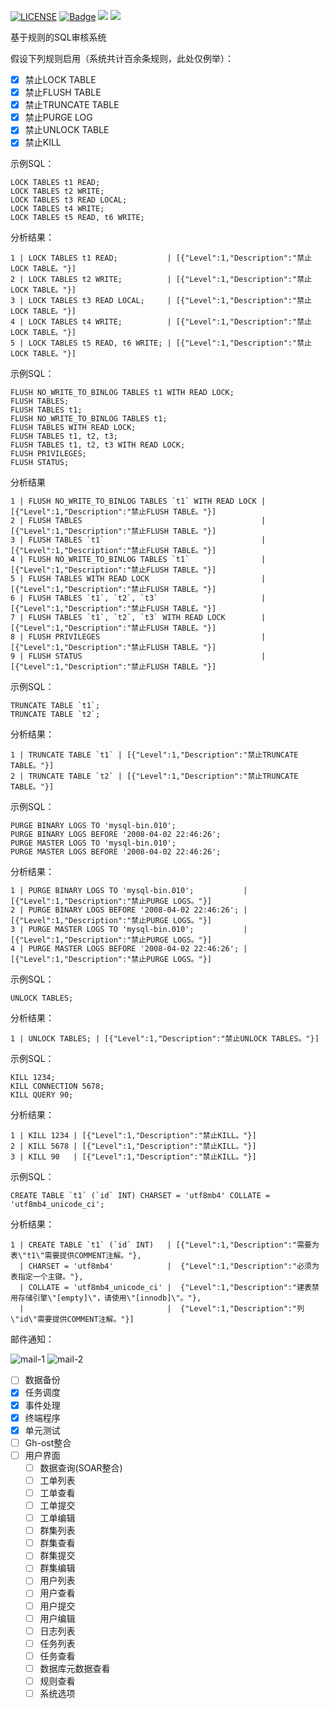 [![LICENSE](https://img.shields.io/badge/license-Anti%20996-blue.svg)](https://github.com/996icu/996.ICU/blob/master/LICENSE)
[![Badge](https://img.shields.io/badge/link-996.icu-red.svg)](https://996.icu/#/zh_CN)
[![](https://img.shields.io/badge/go-1.11-brightgreen.svg)](https://golang.org/dl/)
![](https://img.shields.io/badge/license-GPL--3.0-orange.svg)

基于规则的SQL审核系统

假设下列规则启用（系统共计百余条规则，此处仅例举）：
* [x] 禁止LOCK TABLE
* [x] 禁止FLUSH TABLE
* [x] 禁止TRUNCATE TABLE
* [x] 禁止PURGE LOG
* [x] 禁止UNLOCK TABLE
* [x] 禁止KILL

示例SQL：
```
LOCK TABLES t1 READ;
LOCK TABLES t2 WRITE;
LOCK TABLES t3 READ LOCAL;
LOCK TABLES t4 WRITE;
LOCK TABLES t5 READ, t6 WRITE;
```

分析结果：
```
1 | LOCK TABLES t1 READ;           | [{"Level":1,"Description":"禁止LOCK TABLE。"}]
2 | LOCK TABLES t2 WRITE;          | [{"Level":1,"Description":"禁止LOCK TABLE。"}]
3 | LOCK TABLES t3 READ LOCAL;     | [{"Level":1,"Description":"禁止LOCK TABLE。"}]
4 | LOCK TABLES t4 WRITE;          | [{"Level":1,"Description":"禁止LOCK TABLE。"}]
5 | LOCK TABLES t5 READ, t6 WRITE; | [{"Level":1,"Description":"禁止LOCK TABLE。"}]
```

示例SQL：
```
FLUSH NO_WRITE_TO_BINLOG TABLES t1 WITH READ LOCK;
FLUSH TABLES;
FLUSH TABLES t1;
FLUSH NO_WRITE_TO_BINLOG TABLES t1;
FLUSH TABLES WITH READ LOCK;
FLUSH TABLES t1, t2, t3;
FLUSH TABLES t1, t2, t3 WITH READ LOCK;
FLUSH PRIVILEGES;
FLUSH STATUS;
```

分析结果
```
1 | FLUSH NO_WRITE_TO_BINLOG TABLES `t1` WITH READ LOCK | [{"Level":1,"Description":"禁止FLUSH TABLE。"}]
2 | FLUSH TABLES                                        | [{"Level":1,"Description":"禁止FLUSH TABLE。"}]
3 | FLUSH TABLES `t1`                                   | [{"Level":1,"Description":"禁止FLUSH TABLE。"}]
4 | FLUSH NO_WRITE_TO_BINLOG TABLES `t1`                | [{"Level":1,"Description":"禁止FLUSH TABLE。"}]
5 | FLUSH TABLES WITH READ LOCK                         | [{"Level":1,"Description":"禁止FLUSH TABLE。"}]
6 | FLUSH TABLES `t1`, `t2`, `t3`                       | [{"Level":1,"Description":"禁止FLUSH TABLE。"}]
7 | FLUSH TABLES `t1`, `t2`, `t3` WITH READ LOCK        | [{"Level":1,"Description":"禁止FLUSH TABLE。"}]
8 | FLUSH PRIVILEGES                                    | [{"Level":1,"Description":"禁止FLUSH TABLE。"}]
9 | FLUSH STATUS                                        | [{"Level":1,"Description":"禁止FLUSH TABLE。"}]
```

示例SQL：
```
TRUNCATE TABLE `t1`;
TRUNCATE TABLE `t2`;
```

分析结果：
```
1 | TRUNCATE TABLE `t1` | [{"Level":1,"Description":"禁止TRUNCATE TABLE。"}]
2 | TRUNCATE TABLE `t2` | [{"Level":1,"Description":"禁止TRUNCATE TABLE。"}]
```

示例SQL：
```
PURGE BINARY LOGS TO 'mysql-bin.010';
PURGE BINARY LOGS BEFORE '2008-04-02 22:46:26';
PURGE MASTER LOGS TO 'mysql-bin.010';
PURGE MASTER LOGS BEFORE '2008-04-02 22:46:26';
```

分析结果：
```
1 | PURGE BINARY LOGS TO 'mysql-bin.010';           | [{"Level":1,"Description":"禁止PURGE LOGS。"}]
2 | PURGE BINARY LOGS BEFORE '2008-04-02 22:46:26'; | [{"Level":1,"Description":"禁止PURGE LOGS。"}]
3 | PURGE MASTER LOGS TO 'mysql-bin.010';           | [{"Level":1,"Description":"禁止PURGE LOGS。"}]
4 | PURGE MASTER LOGS BEFORE '2008-04-02 22:46:26'; | [{"Level":1,"Description":"禁止PURGE LOGS。"}]
```

示例SQL：
```
UNLOCK TABLES;
```

分析结果：
```
1 | UNLOCK TABLES; | [{"Level":1,"Description":"禁止UNLOCK TABLES。"}]
```

示例SQL：
```
KILL 1234;
KILL CONNECTION 5678;
KILL QUERY 90;
```

分析结果：

```
1 | KILL 1234 | [{"Level":1,"Description":"禁止KILL。"}]
2 | KILL 5678 | [{"Level":1,"Description":"禁止KILL。"}]
3 | KILL 90   | [{"Level":1,"Description":"禁止KILL。"}]
```

示例SQL：
```
CREATE TABLE `t1` (`id` INT) CHARSET = 'utf8mb4' COLLATE = 'utf8mb4_unicode_ci';
```

分析结果：

```
1 | CREATE TABLE `t1` (`id` INT)   | [{"Level":1,"Description":"需要为表\"t1\"需要提供COMMENT注解。"},
  | CHARSET = 'utf8mb4'            |  {"Level":1,"Description":"必须为表指定一个主键。"},
  | COLLATE = 'utf8mb4_unicode_ci' |  {"Level":1,"Description":"建表禁用存储引擎\"[empty]\"，请使用\"[innodb]\"。"},
  |                                |  {"Level":1,"Description":"列\"id\"需要提供COMMENT注解。"}]
```


邮件通知：

![mail-1](https://s2.ax1x.com/2019/04/18/ESIYvV.png)
![mail-2](https://s2.ax1x.com/2019/04/19/EpOma6.png)


* [ ] 数据备份
* [x] 任务调度
* [x] 事件处理
* [x] 终端程序
* [x] 单元测试
* [ ] Gh-ost整合
* [ ] 用户界面
  * [ ] 数据查询(SOAR整合)
  * [ ] 工单列表
  * [ ] 工单查看
  * [ ] 工单提交
  * [ ] 工单编辑
  * [ ] 群集列表
  * [ ] 群集查看
  * [ ] 群集提交
  * [ ] 群集编辑
  * [ ] 用户列表
  * [ ] 用户查看
  * [ ] 用户提交
  * [ ] 用户编辑
  * [ ] 日志列表
  * [ ] 任务列表
  * [ ] 任务查看
  * [ ] 数据库元数据查看
  * [ ] 规则查看
  * [ ] 系统选项
